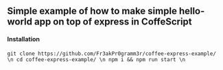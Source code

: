 ## Simple example of how to make simple hello-world app on top of express in CoffeScript 

#### Installation
`
git clone https://github.com/Fr3akPr0gramm3r/coffee-express-example/ \n
cd coffee-express-example/ \n
npm i && npm run start \n
`
